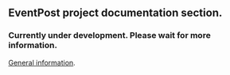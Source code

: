 ## EventPost project documentation section. 
### Currently under development. Please wait for more information.
[General information](https://github.com/carlos-el/EventPost-CCProject). 